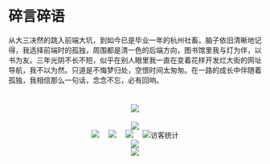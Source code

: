 <!-- 碎言碎语 -->
# 碎言碎语

<p>从大三决然的跳入前端大坑，到如今已是毕业一年的杭州社畜。脑子依旧清晰地记得，我选择前端时的孤独，周围都是清一色的后端方向，图书馆里我与灯为伴，以书为友。三年光阴不长不短，似乎在别人眼里我一直在变着花样开发烂大街的网址导航，我不以为然。只道是不悔梦归处，空恨时间太匆匆。在一路的成长中伴随着孤独，我相信那么一句话，念念不忘，必有回响。</p>

<!-- 打字动效 -->
<h1 align="center">
  <a href="https://sunguoqi.com/">
    <img src="https://readme-typing-svg.herokuapp.com/?lines=console.log('森林覆盖的岛屿花开遍地美好都将与约而至')&center=true&size=14">
  </a>
</h1>

<!-- 敲代码的图片 -->
<div align="center" ><img order-radius="100px" src="https://cdn.jsdelivr.net/gh/sun0225SUN/photos/images/202108300019556.gif"/></div>

<!-- 个人资料徽标 -->
<div align="center">
  <a href="http://huasen.cc/"><img src="https://img.shields.io/badge/website-%E4%B8%AA%E4%BA%BA%E7%BD%91%E7%AB%99-blue"></a>&emsp;
  <a href="https://blog.csdn.net/L184820911/"><img src="https://img.shields.io/badge/CSDN-%E5%8D%9A%E5%AE%A2-c32136"></a>&emsp;
  <a href="https://space.bilibili.com/241546158/"><img src="https://img.shields.io/badge/bilibili-B%E7%AB%99-ff69b4"></a>&emsp;
  <img src="https://visitor-badge.glitch.me/badge?page_id=huasenjio" alt="访客统计" />
</div>

<!-- banner -->
<div align="center"><img src="https://cdn.jsdelivr.net/gh/sun0225SUN/photos/images/202110311924844.png" /></div>

<!-- 展示项目 -->
<div align="center">
  <!-- <a href="">
    <img src="https://github-readme-stats.vercel.app/api/pin/?username=huasenjio&repo=huasen-portal&theme=dark&bg_color=0d1117&hide_border=true" />
  </a> -->
  <!-- <a href="">
    <img src="https://github-readme-stats.vercel.app/api/pin/?username=huasenjio&repo=huasenjio&theme=dark&bg_color=0d1117&hide_border=true" />
  </a> -->
</div>

<!-- 访客图 -->
<div align="center"> <img src="https://activity-graph.herokuapp.com/graph?username=huasenjio&theme=xcode" /> </div>


